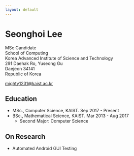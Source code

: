 ```yaml
---
layout: default
---
```


# Seonghoi Lee

MSc Candidate<br/>
School of Computing<br/>
Korea Advanced Institute of Science and Technology<br/>
291 Daehak Ro, Yuseong Gu<br/>
Daejeon 34141<br/>
Republic of Korea<br/>

[mighty1231@kaist.ac.kr](mailto:mighty1231@kaist.ac.kr)

## Education

- MSc., Computer Science, KAIST. Sep 2017 - Present
- BSc., Mathematical Science, KAIST. Mar 2013 - Aug 2017
  - Second Major: Computer Science

## On Research

- Automated Android GUI Testing 
